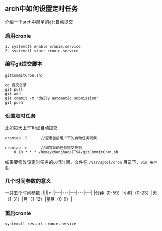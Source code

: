 arch中如何设置定时任务
---
介绍一下arch中简单的`git`自动提交
    
### 启用cronie
```
1. systemctl enable cronie.service
2. systemctl start cronie.service
```

### 编写git提交脚本
`gitCommitCron.sh`:
```
cd 提交目录
git pull
git add .
git commit -m "daily automatic submission"
git push 
```

### 设置定时任务
比如每天上午10点自动提交
```
crontab -l      //查看当前用户下的自动任务列表

crontab -e      //编写自动任务提交规则
    0 10 * * * /home/chenghao/IT94/gitCommitCron.sh
```
如果要修改该定时任务的执行时间，文件在 `/var/spool/cron` 目录下，`vim 用户名`.

### 几个时间参数的意义

一共五个时间参数
|*|*|*|*|*|
|---|---|---|---|---|
|分钟（0-59）|小时（0-23）|天（1-31）|月（1-12）|星期（0-6）|


### 重启cronie
```
systemctl restart cronie.service
```
